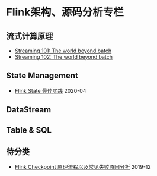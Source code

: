 # Flink架构、源码分析专栏


## 流式计算原理
- [Streaming 101: The world beyond batch](https://www.oreilly.com/radar/the-world-beyond-batch-streaming-101/)
- [Streaming 102: The world beyond batch](https://www.oreilly.com/radar/the-world-beyond-batch-streaming-102/)




## State Management
- [Flink State 最佳实践](https://ververica.cn/developers/flink-state-best-practices/)    2020-04



## DataStream




## Table & SQL




## 待分类
- [Flink Checkpoint 原理流程以及常见失败原因分析](https://tech.youzan.com/flink_checkpoint_mechanism/)    2019-12



